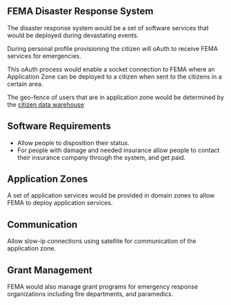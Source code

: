 ## FEMA Disaster Response System

The disaster response system would be a set of software services that would be deployed during devastating events.

During personal profile provisioning the citizen will oAuth to receive FEMA services for
emergencies.

This oAuth process would enable a socket connection to FEMA where an Application Zone can be deployed to a citizen when sent to the citizens in a certain area.

The geo-fence of users that are in application zone would be determined by the [citizen data warehouse](/grants/personal-profile/government-os-services/citizen-tracking-system/)

## Software Requirements

- Allow people to disposition their status.
- For people with damage and needed insurance allow people to contact their insurance company through the system, and get paid.

## Application Zones

A set of application services would be provided in domain zones to allow FEMA to deploy application services.

## Communication

Allow slow-ip connections using satellite for communication of the application zone.

## Grant Management

FEMA would also manage grant programs for emergency response organizations including fire departments, and paramedics.
